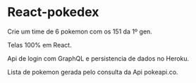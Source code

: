 # React-pokedex
 
<!-- https://pokeapi.co/api/v2/pokemon?limit=151 -->

Crie um time de 6 pokemon com os 151 da 1º gen.

Telas 100% em React.

Api de login com GraphQL e persistencia de dados no Heroku.

Lista de pokemon gerada pelo consulta da Api pokeapi.co.
